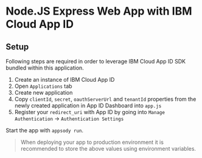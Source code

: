 # Node.JS Express Web App with IBM Cloud App ID

## Setup

Following steps are required in order to leverage IBM Cloud App ID SDK bundled within this application. 

1. Create an instance of IBM Cloud App ID
2. Open `Applications` tab
3. Create new application
4. Copy `clientId`, `secret`, `oauthServerUrl` and `tenantId` properties from the newly created application in App ID Dashboard into `app.js`
5. Register your `redirect_uri` with App ID by going into `Manage Authentication` -> `Authentication Settings`

Start the app with `appsody run`. 

> When deploying your app to production environment it is recommended to store the above values using environment variables.